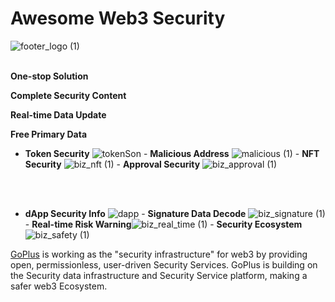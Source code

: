 # Awesome Web3 Security
![footer_logo (1)](https://user-images.githubusercontent.com/74833625/213894525-4fe9b704-e1f0-4158-b645-f0fc41733d4c.png)
<br> <br>



**One-stop Solution**

**Complete Security Content**

**Real-time Data Update**

**Free Primary Data**


- **Token Security** ![tokenSon](https://user-images.githubusercontent.com/74833625/213894111-33a94bbb-be0c-47a5-8a76-01f5a39275cc.png) - **Malicious Address** ![malicious (1)](https://user-images.githubusercontent.com/74833625/213894098-a0a6b3a0-4885-4219-a784-8258d7c0608d.png) - **NFT Security** ![biz_nft (1)](https://user-images.githubusercontent.com/74833625/213894166-3bc22344-78e9-408f-a6ce-2d705d345800.png) - **Approval Security** ![biz_approval (1)](https://user-images.githubusercontent.com/74833625/213894175-2751e063-5f60-40f0-9bac-96e8c9c09f42.png)

<br> <br>



- **dApp Security Info** ![dapp](https://user-images.githubusercontent.com/74833625/213894179-197c49e0-a851-4e58-86ad-8b52b1c1ea8f.png) - **Signature Data Decode** ![biz_signature (1)](https://user-images.githubusercontent.com/74833625/213894221-44b2c6b2-2b74-4080-a9ce-9411ac8fc2c5.png) - **Real-time Risk Warning**![biz_real_time (1)](https://user-images.githubusercontent.com/74833625/213894247-37dd3f2c-d749-4acd-aa7c-45df04a2f629.png) - **Security Ecosystem** ![biz_safety (1)](https://user-images.githubusercontent.com/74833625/213894280-f3ea89a9-2c9d-4f96-bce2-32b3a924f0db.png)













<a href="https://gopluslabs.io/">GoPlus</a> is working as the "security infrastructure" for web3 by providing open, permissionless, user-driven Security Services. GoPlus is building on the Security data infrastructure and Security Service platform, making a safer web3 Ecosystem.


